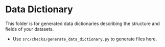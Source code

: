 # Data Dictionary

This folder is for generated data dictionaries describing the structure and fields of your datasets.

- Use `src/checks/generate_data_dictionary.py` to generate files here.
